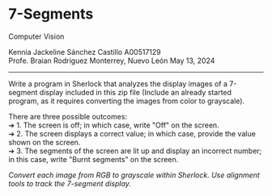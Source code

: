 # 7-Segments
Computer Vision 

Kennia Jackeline Sánchez Castillo A00517129 <br>
Profe. Braian Rodriguez Monterrey, Nuevo León May 13, 2024

<hr>

Write a program in Sherlock that analyzes the display images of a 7-segment display included in this zip file (Include an already started program, as it requires converting the images from color to grayscale). <br>

There are three possible outcomes: <br>
➔ 1. The screen is off; in which case, write "Off" on the screen.<br>
➔ 2. The screen displays a correct value; in which case, provide the value shown on the screen. <br>
➔ 3. The segments of the screen are lit up and display an incorrect number; in this case, write "Burnt segments" on the screen. <br>

<i>Convert each image from RGB to grayscale within Sherlock. Use alignment tools to track the 7-segment display.</i>
